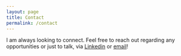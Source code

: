```yaml
---
layout: page
title: Contact
permalink: /contact
---
```


<!-- If you are having any problems, any questions or suggestions, feel free to [tweet at me](https://twitter.com/intent/tweet?text=%40paululele), or [file a GitHub issue](https://github.com/lenpaul/lagrange/issues/new) -->

I am always looking to connect. Feel free to reach out regarding any opportunities or just to talk, via [Linkedin](https://www.linkedin.com/in/pranavxiyer) or [email]('mailto:pranavxiyer@berkeley.edu')!